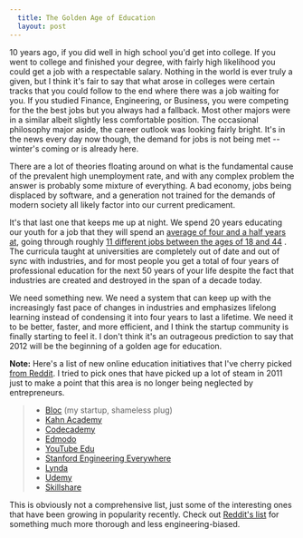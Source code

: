 ```yaml
---
  title: The Golden Age of Education
  layout: post
---
```


10 years ago, if you did well in high school you'd get into college. If you went to college and finished your degree, with fairly high likelihood you could get a job with a respectable salary. Nothing in the world is ever truly a given, but I think it's fair to say that what arose in colleges were certain tracks that you could follow to the end where there was a job waiting for you. If you studied Finance, Engineering, or Business, you were competing for the the best jobs but you always had a fallback. Most other majors were in a similar albeit slightly less comfortable position. The occasional philosophy major aside,  the career outlook was looking fairly bright. It's in the news every day now though, the demand for jobs is not being met -- winter's coming or is already here.

There are a lot of theories floating around on what is the fundamental cause of the prevalent high unemployment rate, and with any complex problem the answer is probably some mixture of everything. A bad economy, jobs being displaced by software, and a generation not trained for the demands of modern society all likely factor into our current predicament.

It's that last one that keeps me up at night. We spend 20 years educating our youth for a job that they will spend an [average of four and a half years at](http://www.bls.gov/news.release/tenure.t01.htm), going through roughly [11 different jobs between the ages of 18 and 44](http://www.bls.gov/news.release/pdf/nlsoy.pdf) . The curricula taught at universities are completely out of date and out of sync with industries, and for most people you get a total of four years of professional education for the next 50 years of your life despite the fact that industries are created and destroyed in the span of a decade today.

We need something new. We need a system that can keep up with the increasingly fast pace of changes in industries and emphasizes lifelong learning instead of condensing it into four years to last a lifetime. We need it to be better, faster, and more efficient, and I think the startup community is finally starting to feel it. I don't think it's an outrageous prediction to say that 2012 will be the beginning of a golden age for education.

**Note:** Here's a list of new online education initiatives that I've cherry picked [from Reddit](http://www.reddit.com/r/reddit.com/comments/cktxy/reddit_lets_compile_a_list_of_the_best_online/). I tried to pick ones that have picked up a lot of steam in 2011 just to make a point that this area is no longer being neglected by entrepreneurs.

> - [Bloc](http://www.trybloc.com) (my startup, shameless plug)
> - [Kahn Academy](http://kahnacademy.com)
> - [Codecademy](http://codecademy.com)
> - [Edmodo](http://edmodo.com)
> - [YouTube Edu](http://www.youtube.com/education)
> - [Stanford Engineering Everywhere](http://see.stanford.edu/see/courses.aspx)
> - [Lynda](http://lynda.com)
> - [Udemy](http://udemy.com)
> - [Skillshare](http://skillshare.com)

This is obviously not a comprehensive list, just some of the interesting ones that have been growing in popularity recently. Check out [Reddit's list](http://www.reddit.com/r/reddit.com/comments/cktxy/reddit_lets_compile_a_list_of_the_best_online/) for something much more thorough and less engineering-biased.
